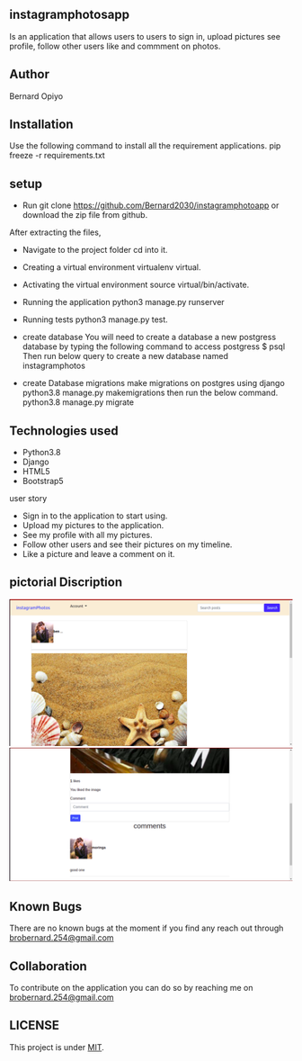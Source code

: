 ## instagramphotosapp
Is an application that allows users to  users to sign in, upload pictures see profile, follow other users like and commment on photos.
## Author
Bernard Opiyo

## Installation
Use the following command to install all the requirement applications. pip freeze -r requirements.txt

## setup
* Run git clone https://github.com/Bernard2030/instagramphotoapp or download the zip file from github.

After extracting the files,

* Navigate to the project folder cd into it.

* Creating a virtual environment virtualenv virtual.

* Activating the virtual environment source virtual/bin/activate.

* Running the application python3 manage.py runserver

* Running tests python3 manage.py test.

* create database
    You will need to create a database a new postgress database by typing the following command to access postgress
        $ psql
    Then run below query to create a new database named instagramphotos
        
* create Database migrations
    make migrations on postgres using django
        python3.8 manage.py makemigrations 
    then run the below command.
        python3.8 manage.py migrate

## Technologies used
* Python3.8
* Django  
* HTML5  
* Bootstrap5

user story

* Sign in to the application to start using.
* Upload my pictures to the application.
* See my profile with all my pictures.
* Follow other users and see their pictures on my timeline.
* Like a picture and leave a comment on it.

## pictorial Discription
<img src="image/start.png" alt="landing"/>
<img src="image/comments.png" alt="landing"/>

	
	
	
	
	
## Known Bugs
There are no known bugs at the moment if you find any reach out through brobernard.254@gmail.com

## Collaboration
To contribute on the application you can do so by reaching me on brobernard.254@gmail.com

## LICENSE
This project is under [MIT](LICENSE).